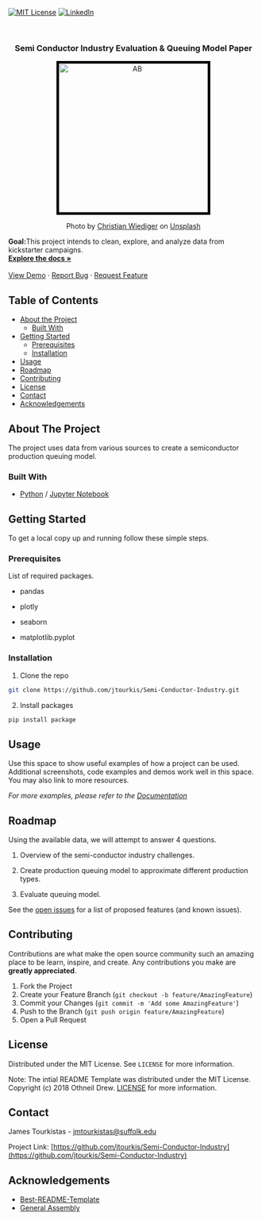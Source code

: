  [![MIT License][license-shield]][license-url]
  [![LinkedIn][linkedin-shield]][linkedin-url]

<br />

  
  <h3 align="center">Semi Conductor Industry Evaluation & Queuing Model Paper </h3>
  
<p align="center">
  <a href="https://github.com/jtourkis/Semi-Conductor-Industry">
    <img src="Successful_Campaign_Graph.png" alt="AB" width="300" height="300" style="border:5px solid black">
  </a>
  <p align="center">
   Photo by <a href="https://unsplash.com/@christianw?utm_source=unsplash&utm_medium=referral&utm_content=creditCopyText">Christian Wiediger</a> on <a href="https://unsplash.com/s/photos/semiconductor?utm_source=unsplash&utm_medium=referral&utm_content=creditCopyText">Unsplash</a>
  
  <b>Goal:</b>This project intends to clean, explore, and analyze data from kickstarter campaigns.
    <br />
    <a href="https://github.com/jtourkis/Semi-Conductor-Industry"><strong>Explore the docs »</strong></a>
    <br />
    <br />
    <a href="https://github.com/jtourkis/Semi-Conductor-Industry">View Demo</a>
    ·
    <a href="https://github.com/jtourkis/Semi-Conductor-Industry/issues">Report Bug</a>
    ·
    <a href="https://github.com/jtourkis/Semi-Conductor-Industry/issues">Request Feature</a>
  </p>
</p>



<!-- TABLE OF CONTENTS -->
## Table of Contents

* [About the Project](#about-the-project)
  * [Built With](#built-with)
* [Getting Started](#getting-started)
  * [Prerequisites](#prerequisites)
  * [Installation](#installation)
* [Usage](#usage)
* [Roadmap](#roadmap)
* [Contributing](#contributing)
* [License](#license)
* [Contact](#contact)
* [Acknowledgements](#acknowledgements)



<!-- ABOUT THE PROJECT -->
## About The Project

The project uses data from various sources to create a semiconductor production queuing model. 

### Built With

* [Python](https://www.python.org) / [Jupyter Notebook](https://jupyter.org)


<!-- GETTING STARTED -->
## Getting Started

To get a local copy up and running follow these simple steps.

### Prerequisites

List of required packages.

* pandas

* plotly

* seaborn

* matplotlib.pyplot


### Installation
 
1. Clone the repo

```sh
git clone https://github.com/jtourkis/Semi-Conductor-Industry.git
```
2. Install packages
```sh
pip install package
```


<!-- USAGE EXAMPLES -->
## Usage

Use this space to show useful examples of how a project can be used. Additional screenshots, code examples and demos work well in this space. You may also link to more resources.

_For more examples, please refer to the [Documentation](https://example.com)_



<!-- ROADMAP -->
## Roadmap
Using the available data, we will attempt to answer 4 questions.
1) Overview of the semi-conductor industry challenges. 

2) Create production queuing model to approximate different production types. 

3) Evaluate queuing model. 


See the [open issues](https://github.com/github_username/repo/issues) for a list of proposed features (and known issues).



<!-- CONTRIBUTING -->
## Contributing

Contributions are what make the open source community such an amazing place to be learn, inspire, and create. Any contributions you make are **greatly appreciated**.

1. Fork the Project
2. Create your Feature Branch (`git checkout -b feature/AmazingFeature`)
3. Commit your Changes (`git commit -m 'Add some AmazingFeature'`)
4. Push to the Branch (`git push origin feature/AmazingFeature`)
5. Open a Pull Request



<!-- LICENSE -->
## License

Distributed under the MIT License. See `LICENSE` for more information.

Note: The intial README Template was distributed under the MIT License. Copyright (c) 2018 Othneil Drew. [LICENSE](https://github.com/othneildrew/Best-README-Template/blob/master/LICENSE.txt)  for more information. 



<!-- CONTACT -->
## Contact

James Tourkistas - jmtourkistas@suffolk.edu

Project Link: [https://github.com/jtourkis/Semi-Conductor-Industry](https://github.com/jtourkis/Semi-Conductor-Industry)



<!-- ACKNOWLEDGEMENTS -->
## Acknowledgements

* [Best-README-Template](https://github.com/othneildrew/Best-README-Template/blob/master/BLANK_README.md) 
* [General Assembly](https://generalassemb.ly)



<!-- MARKDOWN LINKS & IMAGES -->
<!-- https://www.markdownguide.org/basic-syntax/#reference-style-links -->
[license-shield]: https://img.shields.io/github/license/othneildrew/Best-README-Template.svg?style=flat-square
[license-url]: https://github.com/jtourkis/MBTA-Ridership-Model/blob/master/LICENSE.txt
[linkedin-shield]: https://img.shields.io/badge/-LinkedIn-black.svg?style=flat-square&logo=linkedin&colorB=555
[linkedin-url]: https://www.linkedin.com/in/james-tourkistas-7127ba167/
[product-screenshot]: images/screenshot.png
